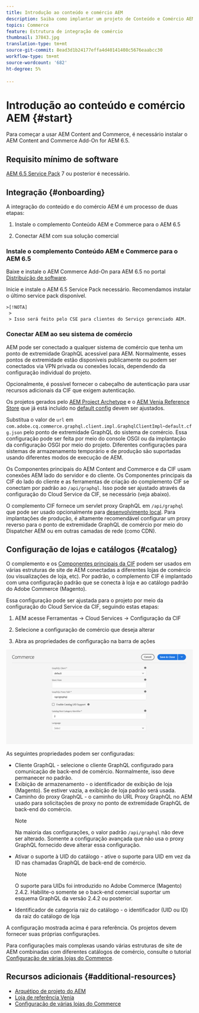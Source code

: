 ```yaml
---
title: Introdução ao conteúdo e comércio AEM
description: Saiba como implantar um projeto de Conteúdo e Comércio AEM.
topics: Commerce
feature: Estrutura de integração de comércio
thumbnail: 37843.jpg
translation-type: tm+mt
source-git-commit: 8ead3d1b24177effa4d40141408c5676eaabcc30
workflow-type: tm+mt
source-wordcount: '682'
ht-degree: 5%

---
```


# Introdução ao conteúdo e comércio AEM {#start}

Para começar a usar AEM Content and Commerce, é necessário instalar o AEM Content and Commerce Add-On for AEM 6.5.

## Requisito mínimo de software

[AEM 6.5 Service Pack](https://experience.adobe.com/#/downloads/content/software-distribution/en/aem.html) 7 ou posterior é necessário.

## Integração {#onboarding}

A integração do conteúdo e do comércio AEM é um processo de duas etapas:

1. Instale o complemento Conteúdo AEM e Commerce para o AEM 6.5

2. Conectar AEM com sua solução comercial

### Instale o complemento Conteúdo AEM e Commerce para o AEM 6.5

Baixe e instale o AEM Commerce Add-On para AEM 6.5 no portal [Distribuição de software](https://experience.adobe.com/#/downloads/content/software-distribution/en/aem.html).

Inicie e instale o AEM 6.5 Service Pack necessário. Recomendamos instalar o último service pack disponível.

    >[!NOTA]
     > 
     > Isso será feito pelo CSE para clientes do Serviço gerenciado AEM.

### Conectar AEM ao seu sistema de comércio

AEM pode ser conectado a qualquer sistema de comércio que tenha um ponto de extremidade GraphQL acessível para AEM. Normalmente, esses pontos de extremidade estão disponíveis publicamente ou podem ser conectados via VPN privada ou conexões locais, dependendo da configuração individual do projeto.

Opcionalmente, é possível fornecer o cabeçalho de autenticação para usar recursos adicionais da CIF que exigem autenticação.

Os projetos gerados pelo [AEM Project Archetype](https://github.com/adobe/aem-project-archetype) e o [AEM Venia Reference Store](https://github.com/adobe/aem-cif-guides-venia) que já está incluído no [default config](https://github.com/adobe/aem-cif-guides-venia/blob/main/ui.config/src/main/content/jcr_root/apps/venia/osgiconfig/config/com.adobe.cq.commerce.grafql.client.impl.GraphqlClientImpl~default.cfg.json) devem ser ajustados.

Substitua o valor de `url` em `com.adobe.cq.commerce.graphql.client.impl.GraphqlClientImpl~default.cfg.json` pelo ponto de extremidade GraphQL do sistema de comércio. Essa configuração pode ser feita por meio do console OSGI ou da implantação da configuração OSGI por meio do projeto. Diferentes configurações para sistemas de armazenamento temporário e de produção são suportadas usando diferentes modos de execução de AEM.

Os Componentes principais do AEM Content and Commerce e da CIF usam conexões AEM lado do servidor e do cliente. Os Componentes principais da CIF do lado do cliente e as ferramentas de criação do complemento CIF se conectam por padrão ao `/api/graphql`. Isso pode ser ajustado através da configuração do Cloud Service da CIF, se necessário (veja abaixo).

O complemento CIF fornece um servlet proxy GraphQL em `/api/graphql` que pode ser usado opcionalmente para [desenvolvimento local](develop.md). Para implantações de produção, é altamente recomendável configurar um proxy reverso para o ponto de extremidade GraphQL de comércio por meio do Dispatcher AEM ou em outras camadas de rede (como CDN).

## Configuração de lojas e catálogos {#catalog}

O complemento e os [Componentes principais da CIF](https://github.com/adobe/aem-core-cif-components) podem ser usados em várias estruturas de site de AEM conectadas a diferentes lojas de comércio (ou visualizações de loja, etc). Por padrão, o complemento CIF é implantado com uma configuração padrão que se conecta à loja e ao catálogo padrão do Adobe Commerce (Magento).

Essa configuração pode ser ajustada para o projeto por meio da configuração do Cloud Service da CIF, seguindo estas etapas:

1. AEM acesse Ferramentas -> Cloud Services -> Configuração da CIF

2. Selecione a configuração de comércio que deseja alterar

3. Abra as propriedades de configuração na barra de ações

![Configuração do CIF Cloud Services](/help/commerce/cif/assets/cif-cloud-service-config.png)

As seguintes propriedades podem ser configuradas:

- Cliente GraphQL - selecione o cliente GraphQL configurado para comunicação de back-end de comércio. Normalmente, isso deve permanecer no padrão.
- Exibição de armazenamento - o identificador de exibição de loja (Magento). Se estiver vazia, a exibição de loja padrão será usada.
- Caminho do proxy GraphQL - o caminho do URL Proxy GraphQL no AEM usado para solicitações de proxy no ponto de extremidade GraphQL de back-end do comércio.
   >[!NOTE]
   >
   > Na maioria das configurações, o valor padrão `/api/graphql` não deve ser alterado. Somente a configuração avançada que não usa o proxy GraphQL fornecido deve alterar essa configuração.
- Ativar o suporte à UID do catálogo - ative o suporte para UID em vez da ID nas chamadas GraphQL de back-end de comércio.
   >[!NOTE]
   >
   > O suporte para UIDs foi introduzido no Adobe Commerce (Magento) 2.4.2. Habilite-o somente se o back-end comercial suportar um esquema GraphQL da versão 2.4.2 ou posterior.
- Identificador de categoria raiz do catálogo - o identificador (UID ou ID) da raiz do catálogo de loja

A configuração mostrada acima é para referência. Os projetos devem fornecer suas próprias configurações.

Para configurações mais complexas usando várias estruturas de site de AEM combinadas com diferentes catálogos de comércio, consulte o tutorial [Configuração de várias lojas do Commerce](configuring/multi-store-setup.md).

## Recursos adicionais {#additional-resources}

- [Arquétipo de projeto do AEM](https://github.com/adobe/aem-project-archetype)
- [Loja de referência Venia](https://github.com/adobe/aem-cif-guides-venia)
- [Configuração de várias lojas do Commerce](configuring/multi-store-setup.md)
